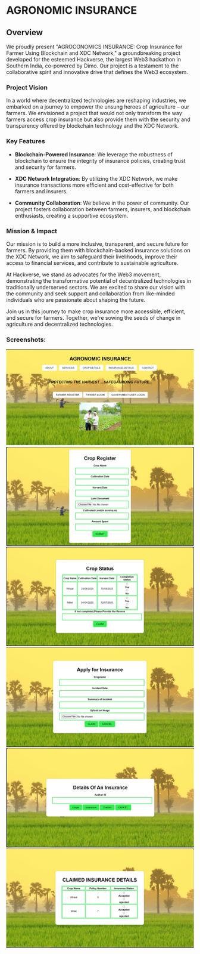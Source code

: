 # AGRONOMIC INSURANCE

## Overview

We proudly present "AGROCONOMICS INSURANCE: Crop Insurance for Farmer Using Blockchain and XDC Network," a groundbreaking project developed for the esteemed Hackverse, the largest Web3 hackathon in Southern India, co-powered by Dimo. Our project is a testament to the collaborative spirit and innovative drive that defines the Web3 ecosystem.

### Project Vision

In a world where decentralized technologies are reshaping industries, we embarked on a journey to empower the unsung heroes of agriculture – our farmers. We envisioned a project that would not only transform the way farmers access crop insurance but also provide them with the security and transparency offered by blockchain technology and the XDC Network.

### Key Features

- **Blockchain-Powered Insurance**: We leverage the robustness of blockchain to ensure the integrity of insurance policies, creating trust and security for farmers.

- **XDC Network Integration**: By utilizing the XDC Network, we make insurance transactions more efficient and cost-effective for both farmers and insurers.

- **Community Collaboration**: We believe in the power of community. Our project fosters collaboration between farmers, insurers, and blockchain enthusiasts, creating a supportive ecosystem.

### Mission & Impact

Our mission is to build a more inclusive, transparent, and secure future for farmers. By providing them with blockchain-backed insurance solutions on the XDC Network, we aim to safeguard their livelihoods, improve their access to financial services, and contribute to sustainable agriculture.

At Hackverse, we stand as advocates for the Web3 movement, demonstrating the transformative potential of decentralized technologies in traditionally underserved sectors. We are excited to share our vision with the community and seek support and collaboration from like-minded individuals who are passionate about shaping the future.

Join us in this journey to make crop insurance more accessible, efficient, and secure for farmers. Together, we're sowing the seeds of change in agriculture and decentralized technologies.
 
### Screenshots:
![Alt text](<sample of this project/page1.png>)
![Alt text](<sample of this project/page 2.png>)
![Alt text](<sample of this project/page3.png>)
![Alt text](<sample of this project/page4.png>)
![Alt text](<sample of this project/page5.png>)
![Alt text](<sample of this project/page6.png>)